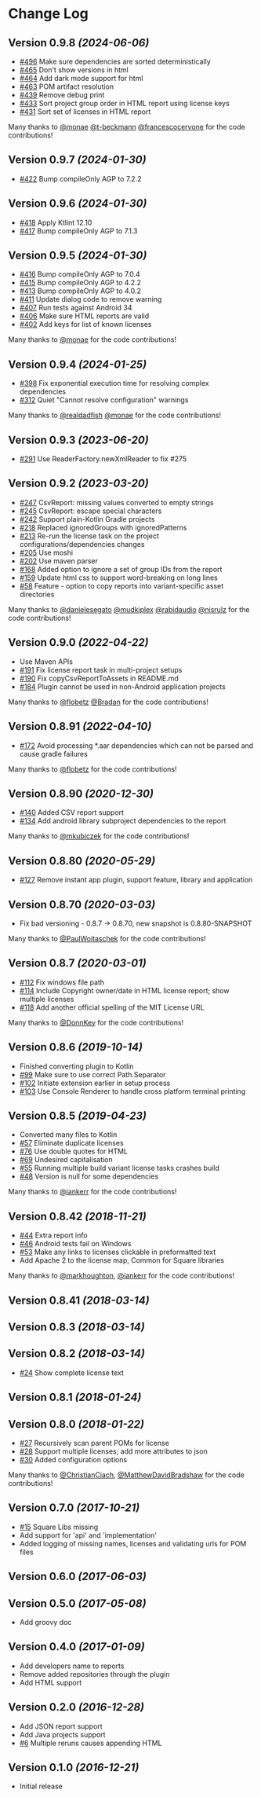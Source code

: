 # Change Log

## Version 0.9.8 *(2024-06-06)*
 * [#496](https://github.com/jaredsburrows/gradle-license-plugin/pull/496) Make sure dependencies are sorted deterministically
 * [#465](https://github.com/jaredsburrows/gradle-license-plugin/pull/465) Don't show versions in html
 * [#464](https://github.com/jaredsburrows/gradle-license-plugin/pull/464) Add dark mode support for html
 * [#463](https://github.com/jaredsburrows/gradle-license-plugin/pull/463) POM artifact resolution
 * [#439](https://github.com/jaredsburrows/gradle-license-plugin/pull/439) Remove debug print
 * [#433](https://github.com/jaredsburrows/gradle-license-plugin/pull/433) Sort project group order in HTML report using license keys
 * [#431](https://github.com/jaredsburrows/gradle-license-plugin/pull/431) Sort set of licenses in HTML report

Many thanks to
[@monae](https://github.com/monae)
[@t-beckmann](https://github.com/t-beckmann)
[@francescocervone](https://github.com/francescocervone)
for the code contributions!

## Version 0.9.7 *(2024-01-30)*
 * [#422](https://github.com/jaredsburrows/gradle-license-plugin/pull/422) Bump compileOnly AGP to 7.2.2

## Version 0.9.6 *(2024-01-30)*
 * [#418](https://github.com/jaredsburrows/gradle-license-plugin/pull/418) Apply Ktlint 12.10
 * [#417](https://github.com/jaredsburrows/gradle-license-plugin/pull/417) Bump compileOnly AGP to 7.1.3

## Version 0.9.5 *(2024-01-30)*
 * [#416](https://github.com/jaredsburrows/gradle-license-plugin/pull/416) Bump compileOnly AGP to 7.0.4
 * [#415](https://github.com/jaredsburrows/gradle-license-plugin/pull/415) Bump compileOnly AGP to 4.2.2
 * [#413](https://github.com/jaredsburrows/gradle-license-plugin/pull/413) Bump compileOnly AGP to 4.0.2
 * [#411](https://github.com/jaredsburrows/gradle-license-plugin/pull/411) Update dialog code to remove warning
 * [#407](https://github.com/jaredsburrows/gradle-license-plugin/pull/407) Run tests against Android 34
 * [#406](https://github.com/jaredsburrows/gradle-license-plugin/pull/406) Make sure HTML reports are valid
 * [#402](https://github.com/jaredsburrows/gradle-license-plugin/pull/402) Add keys for list of known licenses

Many thanks to
[@monae](https://github.com/monae)
for the code contributions!

## Version 0.9.4 *(2024-01-25)*
 * [#398](https://github.com/jaredsburrows/gradle-license-plugin/pull/398) Fix exponential execution time for resolving complex dependencies
 * [#312](https://github.com/jaredsburrows/gradle-license-plugin/pull/312) Quiet "Cannot resolve configuration" warnings

Many thanks to
[@realdadfish](https://github.com/realdadfish)
[@monae](https://github.com/monae)
for the code contributions!

## Version 0.9.3 *(2023-06-20)*
 * [#291](https://github.com/jaredsburrows/gradle-license-plugin/pull/291) Use ReaderFactory.newXmlReader to fix #275

## Version 0.9.2 *(2023-03-20)*
 * [#247](https://github.com/jaredsburrows/gradle-license-plugin/pull/247) CsvReport: missing values converted to empty strings
 * [#245](https://github.com/jaredsburrows/gradle-license-plugin/pull/245) CsvReport: escape special characters
 * [#242](https://github.com/jaredsburrows/gradle-license-plugin/pull/242) Support plain-Kotlin Gradle projects
 * [#218](https://github.com/jaredsburrows/gradle-license-plugin/pull/218) Replaced ignoredGroups with ignoredPatterns
 * [#213](https://github.com/jaredsburrows/gradle-license-plugin/pull/213) Re-run the license task on the project configurations/dependencies changes
 * [#205](https://github.com/jaredsburrows/gradle-license-plugin/pull/205) Use moshi
 * [#202](https://github.com/jaredsburrows/gradle-license-plugin/pull/202) Use maven parser
 * [#168](https://github.com/jaredsburrows/gradle-license-plugin/pull/168) Added option to ignore a set of group IDs from the report
 * [#159](https://github.com/jaredsburrows/gradle-license-plugin/pull/159) Update html css to support word-breaking on long lines
 * [#58](https://github.com/jaredsburrows/gradle-license-plugin/pull/58) Feature - option to copy reports into variant-specific asset directories

Many thanks to
[@danielesegato](https://github.com/danielesegato)
[@mudkiplex](https://github.com/mudkiplex)
[@rabidaudio](https://github.com/rabidaudio)
[@nisrulz](https://github.com/nisrulz)
for the code contributions!

## Version 0.9.0 *(2022-04-22)*
 * Use Maven APIs
 * [#191](https://github.com/jaredsburrows/gradle-license-plugin/pull/191) Fix license report task in multi-project setups
 * [#190](https://github.com/jaredsburrows/gradle-license-plugin/pull/190) Fix copyCsvReportToAssets in README.md
 * [#184](https://github.com/jaredsburrows/gradle-license-plugin/pull/184) Plugin cannot be used in non-Android application projects

Many thanks to
[@flobetz](https://github.com/fllink)
[@Bradan](https://github.com/Bradan)
for the code contributions!

## Version 0.8.91 *(2022-04-10)*
 * [#172](https://github.com/jaredsburrows/gradle-license-plugin/pull/172) Avoid processing *.aar dependencies which can not be parsed and cause gradle failures

Many thanks to
[@flobetz](https://github.com/flobetz)
for the code contributions!

## Version 0.8.90 *(2020-12-30)*
 * [#140](https://github.com/jaredsburrows/gradle-license-plugin/pull/140) Added CSV report support
 * [#134](https://github.com/jaredsburrows/gradle-license-plugin/pull/134) Add android library subproject dependencies to the report

Many thanks to
[@mkubiczek](https://github.com/mkubiczek)
for the code contributions!

## Version 0.8.80 *(2020-05-29)*
 * [#127](https://github.com/jaredsburrows/gradle-license-plugin/pull/127) Remove instant app plugin, support feature, library and application

## Version 0.8.70 *(2020-03-03)*
 * Fix bad versioning - 0.8.7 -> 0.8.70, new snapshot is 0.8.80-SNAPSHOT

Many thanks to
[@PaulWoitaschek](https://github.com/PaulWoitaschek)
for the code contributions!

## Version 0.8.7 *(2020-03-01)*
 * [#112](https://github.com/jaredsburrows/gradle-license-plugin/pull/112) Fix windows file path
 * [#114](https://github.com/jaredsburrows/gradle-license-plugin/pull/114) Include Copyright owner/date in HTML license report; show multiple licenses
 * [#118](https://github.com/jaredsburrows/gradle-license-plugin/pull/118) Add another official spelling of the MIT License URL

Many thanks to
[@DonnKey](https://github.com/DonnKey)
for the code contributions!

## Version 0.8.6 *(2019-10-14)*
 * Finished converting plugin to Kotlin
 * [#99](https://github.com/jaredsburrows/gradle-license-plugin/pull/99) Make sure to use correct Path.Separator
 * [#102](https://github.com/jaredsburrows/gradle-license-plugin/pull/102) Initiate extension earlier in setup process
 * [#103](https://github.com/jaredsburrows/gradle-license-plugin/pull/103) Use Console Renderer to handle cross platform terminal printing

## Version 0.8.5 *(2019-04-23)*
 * Converted many files to Kotlin
 * [#57](https://github.com/jaredsburrows/gradle-license-plugin/pull/57) Eliminate duplicate licenses
 * [#76](https://github.com/jaredsburrows/gradle-license-plugin/pull/76) Use double quotes for HTML
 * [#69](https://github.com/jaredsburrows/gradle-license-plugin/pull/69) Undesired capitalisation
 * [#55](https://github.com/jaredsburrows/gradle-license-plugin/pull/55) Running multiple build variant license tasks crashes build
 * [#48](https://github.com/jaredsburrows/gradle-license-plugin/pull/48) Version is null for some dependencies

Many thanks to
[@iankerr](https://github.com/iankerr)
for the code contributions!

## Version 0.8.42 *(2018-11-21)*
 * [#44](https://github.com/jaredsburrows/gradle-license-plugin/pull/44) Extra report info
 * [#46](https://github.com/jaredsburrows/gradle-license-plugin/pull/46) Android tests fail on Windows
 * [#53](https://github.com/jaredsburrows/gradle-license-plugin/pull/53) Make any links to licenses clickable in preformatted text 
 * Add Apache 2 to the license map, Common for Square libraries
 
Many thanks to
[@markhoughton](https://github.com/markhoughton),
[@iankerr](https://github.com/iankerr)
for the code contributions!

## Version 0.8.41 *(2018-03-14)*
## Version 0.8.3 *(2018-03-14)*
## Version 0.8.2 *(2018-03-14)*
 * [#24](https://github.com/jaredsburrows/gradle-license-plugin/issues/24) Show complete license text

## Version 0.8.1 *(2018-01-24)*
## Version 0.8.0 *(2018-01-22)*
 * [#27](https://github.com/jaredsburrows/gradle-license-plugin/pull/27) Recursively scan parent POMs for license
 * [#28](https://github.com/jaredsburrows/gradle-license-plugin/pull/29) Support multiple licenses; add more attributes to json
 * [#30](https://github.com/jaredsburrows/gradle-license-plugin/pull/30) Added configuration options

Many thanks to
[@ChristianCiach](https://github.com/ChristianCiach),
[@MatthewDavidBradshaw](https://github.com/MatthewDavidBradshaw)
for the code contributions!

## Version 0.7.0 *(2017-10-21)*
 * [#15](https://github.com/jaredsburrows/gradle-license-plugin/issues/15) Square Libs missing
 * Add support for 'api' and 'implementation'
 * Added logging of missing names, licenses and validating urls for POM files

## Version 0.6.0 *(2017-06-03)*

## Version 0.5.0 *(2017-05-08)*
 * Add groovy doc

## Version 0.4.0 *(2017-01-09)*
 * Add developers name to reports
 * Remove added repositories through the plugin
 * Add HTML support

## Version 0.2.0 *(2016-12-28)*
 * Add JSON report support
 * Add Java projects support
 * [#6](https://github.com/jaredsburrows/gradle-spoon-plugin/pull/6) Multiple reruns causes appending HTML

## Version 0.1.0 *(2016-12-21)*
 * Initial release
